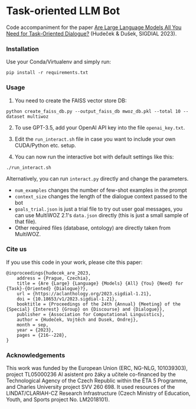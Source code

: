 
# Task-oriented LLM Bot

Code accompaniment for the paper [Are Large Language Models All You Need for Task-Oriented Dialogue?]() (Hudeček & Dušek, SIGDIAL 2023).

### Installation

Use your Conda/Virtualenv and simply run:
```
pip install -r requirements.txt
```


### Usage

1. You need to create the FAISS vector store DB:
```
python create_faiss_db.py --output_faiss_db mwoz_db.pkl --total 10 --dataset multiwoz
```

2. To use GPT-3.5, add your OpenAI API key into the file `openai_key.txt`.

3. Edit the `run_interact.sh` file in case you want to include your own CUDA/Python etc. setup.

4. You can now run the interactive bot with default settings like this:
```
./run_interact.sh
```

Alternatively, you can run `interact.py` directly and change the parameters.
* `num_examples` changes the number of few-shot examples in the prompt
* `context_size` changes the length of the dialogue context passed to the bot
* `goals_trial.json` is just a trial file to try out user goal messages, you can use MultiWOZ 2.1's `data.json` directly (this is just a small sample of that file).
* Other required files (database, ontology) are directly taken from MultiWOZ.


### Cite us

If you use this code in your work, please cite this paper:

```
@inproceedings{hudecek_are_2023,
	address = {Prague, Czechia},
	title = {Are {Large} {Language} {Models} {All} {You} {Need} for {Task}-{Oriented} {Dialogue}?},
	url = {https://aclanthology.org/2023.sigdial-1.21},
	doi = {10.18653/v1/2023.sigdial-1.21},
	booktitle = {Proceedings of the 24th {Annual} {Meeting} of the {Special} {Interest} {Group} on {Discourse} and {Dialogue}},
	publisher = {Association for Computational Linguistics},
	author = {Hudeček, Vojtěch and Dusek, Ondrej},
	month = sep,
	year = {2023},
	pages = {216--228},
}
```


### Acknowledgements

This work was funded by the European Union (ERC, NG-NLG, 101039303), project TL05000236 AI asistent pro žáky a učitele co-financed by the Technological Agency of the Czech Republic within the ÉTA 5 Programme, and Charles University project SVV 260 698. It used resources of the LINDAT/CLARIAH-CZ Research Infrastructure (Czech Ministry of Education, Youth, and Sports project No. LM2018101).
